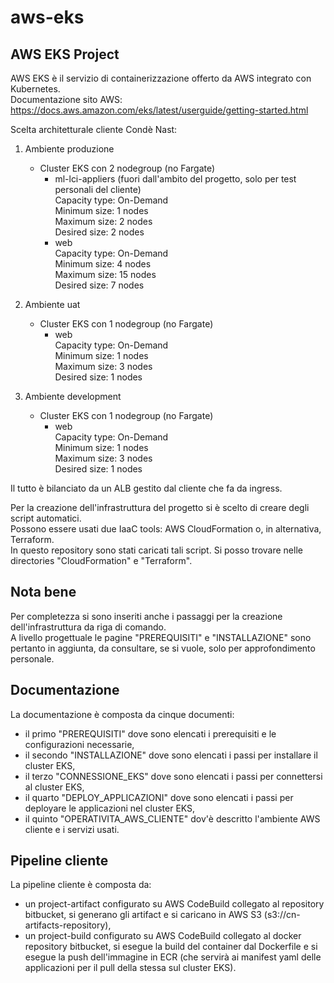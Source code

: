 # aws-eks

## AWS EKS Project

AWS EKS è il servizio di containerizzazione offerto da AWS integrato con Kubernetes.  
Documentazione sito AWS: https://docs.aws.amazon.com/eks/latest/userguide/getting-started.html  

Scelta architetturale cliente Condè Nast:  

1. Ambiente produzione
	- Cluster EKS con 2 nodegroup (no Fargate)
	  - ml-lci-appliers (fuori dall'ambito del progetto, solo per test personali del cliente)  
		Capacity type: On-Demand  
		Minimum size:   1 nodes  
		Maximum size:   2 nodes  
		Desired size:   2 nodes  
	  - web  
		Capacity type: On-Demand  
		Minimum size:   4 nodes  
		Maximum size:  15 nodes  
		Desired size:   7 nodes  

2. Ambiente uat
	- Cluster EKS con 1 nodegroup (no Fargate)
	  - web  
		Capacity type: On-Demand  
		Minimum size:   1 nodes  
		Maximum size:   3 nodes  
		Desired size:   1 nodes  

3. Ambiente development
	- Cluster EKS con 1 nodegroup (no Fargate)
	  - web  
		Capacity type: On-Demand  
		Minimum size:   1 nodes  
		Maximum size:   3 nodes  
		Desired size:   1 nodes  

Il tutto è bilanciato da un ALB gestito dal cliente che fa da ingress.

Per la creazione dell'infrastruttura del progetto si è scelto di creare degli script automatici.  
Possono essere usati due IaaC tools: AWS CloudFormation o, in alternativa, Terraform.  
In questo repository sono stati caricati tali script. Si posso trovare nelle directories "CloudFormation" e "Terraform".  

## Nota bene
Per completezza si sono inseriti anche i passaggi per la creazione dell'infrastruttura da riga di comando.  
A livello progettuale le pagine "PREREQUISITI" e "INSTALLAZIONE" sono pertanto in aggiunta, da consultare, se si vuole, solo per approfondimento personale.  

## Documentazione
La documentazione è composta da cinque documenti:  
- il primo "PREREQUISITI" dove sono elencati i prerequisiti e le configurazioni necessarie,  
- il secondo "INSTALLAZIONE" dove sono elencati i passi per installare il cluster EKS,  
- il terzo "CONNESSIONE_EKS" dove sono elencati i passi per connettersi al cluster EKS,  
- il quarto "DEPLOY_APPLICAZIONI" dove sono elencati i passi per deployare le applicazioni nel cluster EKS,  
- il quinto "OPERATIVITA_AWS_CLIENTE" dov'è descritto l'ambiente AWS cliente e i servizi usati.  

## Pipeline cliente
La pipeline cliente è composta da:  
- un project-artifact configurato su AWS CodeBuild collegato al repository bitbucket, si generano gli artifact e si caricano in AWS S3 (s3://cn-artifacts-repository),  
- un project-build configurato su AWS CodeBuild collegato al docker repository bitbucket, si esegue la build del container dal Dockerfile e si esegue la push dell'immagine in ECR (che servirà ai manifest yaml delle applicazioni per il pull della stessa sul cluster EKS).  
